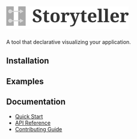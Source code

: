 # <img src="./images/logo_text.png" height="60" alt="storyteller"></img>

A tool that declarative visualizing your application.

## Installation

## Examples

## Documentation

- [Quick Start](./QUICK_START.md)
- [API Reference](./API_REFERENCE.md)
- [Contributing Guide](./CONTRIBUTING.md)
